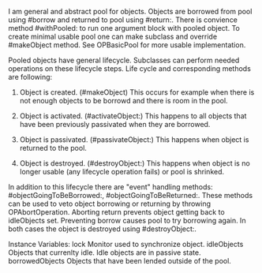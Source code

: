 I am general and abstract pool for objects. Objects are borrowed from pool using #borrow and returned to pool using #return:. There
is convience method #withPooled: to run one argument block with pooled object. To create minimal usable pool one can make subclass and
override #makeObject method. See OPBasicPool for more usable implementation. 

Pooled objects have general lifecycle. Subclasses can perform needed operations on these lifecycle steps.
Life cycle and corresponding methods are following:

1. Object is created. (#makeObject)
		This occurs for example when there is not enough objects to be borrowd and there is room in the pool.
		
2. Object is activated. (#activateObject:)
		This happens to all objects that have been previously passivated when they are borrowed.
				
4. Object is passivated. (#passivateObject:)
		This happens when object is returned to the pool.
		
5. Object is destroyed. (#destroyObject:)
		This happens when object is no longer usable (any lifecycle operation fails) or pool is shrinked.

In addition to this lifecycle there are "event" handling methods: #objectGoingToBeBorrowed:, #objectGoingToBeReturned:.
These methods can be used to veto object borrowing or returning by throwing OPAbortOperation. Aborting return 
prevents object getting back to idleObjects set. Preventing borrow causes pool to try borrowing again. In both
cases the object is destroyed using #destroyObject:.
		
Instance Variables:
	lock            		<Monitor>		Monitor used to synchronize object.
	idleObjects 		<IdentitySet>			Objects that currenlty idle. Idle objects are in passive state.
	borrowedObjects	<IdentitySet>			Objects that have been lended outside of the pool.
